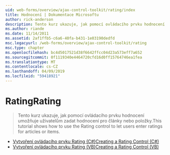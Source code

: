 ```yaml
---
uid: web-forms/overview/ajax-control-toolkit/rating/index
title: Hodnocení | Dokumentace Microsoftu
author: rick-anderson
description: Tento kurz ukazuje, jak pomocí ovládacího prvku hodnocení umožňuje uživatelům zadat hodnocení pro články nebo položky.
ms.author: riande
ms.date: 11/14/2011
ms.assetid: 2af1ffb5-c6a6-40fa-b431-1e03190dedfd
msc.legacyurl: /web-forms/overview/ajax-control-toolkit/rating
msc.type: chapter
ms.openlocfilehash: bc4d5017521d38f6642ffcc04d23a573eff7a652
ms.sourcegitcommit: 0f1119340e4464720cfd16d0ff15764746ea1fea
ms.translationtype: MT
ms.contentlocale: cs-CZ
ms.lasthandoff: 04/09/2019
ms.locfileid: "59418921"
---
```

# <a name="rating"></a><span data-ttu-id="d8657-103">Rating</span><span class="sxs-lookup"><span data-stu-id="d8657-103">Rating</span></span>

> <span data-ttu-id="d8657-104">Tento kurz ukazuje, jak pomocí ovládacího prvku hodnocení umožňuje uživatelům zadat hodnocení pro články nebo položky.</span><span class="sxs-lookup"><span data-stu-id="d8657-104">This tutorial shows how to use the Rating control to let users enter ratings for articles or items.</span></span>


- [<span data-ttu-id="d8657-105">Vytvoření ovládacího prvku Rating (C#)</span><span class="sxs-lookup"><span data-stu-id="d8657-105">Creating a Rating Control (C#)</span></span>](creating-a-rating-control-cs.md)
- [<span data-ttu-id="d8657-106">Vytvoření ovládacího prvku Rating (VB)</span><span class="sxs-lookup"><span data-stu-id="d8657-106">Creating a Rating Control (VB)</span></span>](creating-a-rating-control-vb.md)
